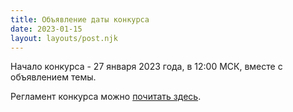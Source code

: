 ```yaml
---
title: Объявление даты конкурса
date: 2023-01-15
layout: layouts/post.njk
---
```


Начало конкурса - 27 января 2023 года, в 12:00 МСК, вместе с объявлением темы.

Регламент конкурса можно [почитать здесь](/pages/rules).

